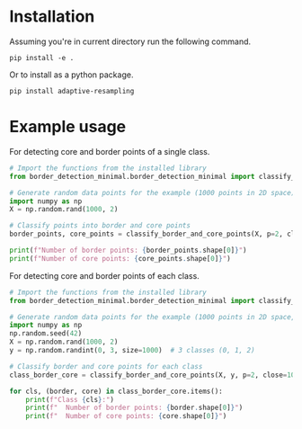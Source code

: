 # Installation

Assuming you're in current directory run the following command.
```
pip install -e .
```
Or to install as a python package.
```
pip install adaptive-resampling
```

# Example usage
For detecting core and border points of a single class.
```py
# Import the functions from the installed library
from border_detection_minimal.border_detection_minimal import classify_border_and_core_points

# Generate random data points for the example (1000 points in 2D space)
import numpy as np
X = np.random.rand(1000, 2)

# Classify points into border and core points
border_points, core_points = classify_border_and_core_points(X, p=2, close=100, percentile=60)

print(f"Number of border points: {border_points.shape[0]}")
print(f"Number of core points: {core_points.shape[0]}")
```
For detecting core and border points of each class.
```py
# Import the functions from the installed library
from border_detection_minimal.border_detection_minimal import classify_border_and_core_points

# Generate random data points for the example (1000 points in 2D space, with 3 classes)
import numpy as np
np.random.seed(42)
X = np.random.rand(1000, 2)
y = np.random.randint(0, 3, size=1000)  # 3 classes (0, 1, 2)

# Classify border and core points for each class
class_border_core = classify_border_and_core_points(X, y, p=2, close=100, percentile=60)

for cls, (border, core) in class_border_core.items():
    print(f"Class {cls}:")
    print(f"  Number of border points: {border.shape[0]}")
    print(f"  Number of core points: {core.shape[0]}")
```
